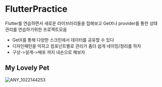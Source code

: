 # FlutterPractice

Flutter를 연습하면서
새로운 라이브러리들을 접해보고
GetX나 provider를 통한 상태관리를 연습하기위한 프로젝트모음

- GetX를 통해 다양한 스크린에서 데이터를 공유할 수 있다
- 디자인패턴을 익히고 컴포넌트별로 관리가 좀더 쉽게 네이밍/정리를 하자
- 구상->설계->배포 까지 내손으로 해보자

## My Lovely Pet

![ANY_1022144253](https://user-images.githubusercontent.com/76200940/138399409-b19787ed-38c1-4e7c-b6fe-84eb50a5c7fe.gif)
